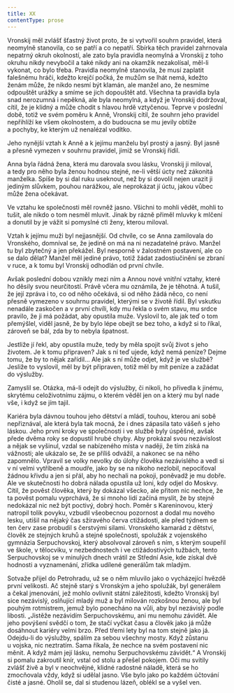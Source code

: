 ```yaml
---
title: XX
contentType: prose
---
```


Vronskij měl zvlášť šťastný život proto, že si vytvořil souhrn pravidel, která neomylně stanovila, co se patří a co nepatří. Sbírka těch pravidel zahrnovala nepatrný okruh okolností, ale zato byla pravidla neomylná a Vronskij z toho okruhu nikdy nevybočil a také nikdy ani na okamžik nezakolísal, měl-li vykonat, co bylo třeba. Pravidla neomylně stanovila, že musí zaplatit falešnému hráči, kdežto krejčí počká, že mužům se lhát nemá, kdežto ženám může, že nikdo nesmí být klamán, ale manžel ano, že nesmíme odpouštět urážky a smíme se jich dopouštět atd. Všechna ta pravidla byla snad nerozumná i nepěkná, ale byla neomylná, a když je Vronskij dodržoval, cítil, že je klidný a může chodit s hlavou hrdě vztyčenou. Teprve v poslední době, totiž ve svém poměru k Anně, Vronskij cítil, že souhrn jeho pravidel nepřihlíží ke všem okolnostem, a do budoucna se mu jevily obtíže a pochyby, ke kterým už nenalézal vodítko.

Jeho nynější vztah k Anně a k jejímu manželu byl prostý a jasný. Byl jasně a přesně vymezen v souhrnu pravidel, jimiž se Vronskij řídil.

Anna byla řádná žena, která mu darovala svou lásku, Vronskij ji miloval, a tedy pro něho byla ženou hodnou stejné, ne-li větší úcty než zákonitá manželka. Spíše by si dal ruku useknout, než by si dovolil nejen urazit ji jediným slůvkem, pouhou narážkou, ale neprokázat jí úctu, jakou vůbec může žena očekávat.

Ve vztahu ke společnosti měl rovněž jasno. Všichni to mohli vědět, mohli to tušit, ale nikdo o tom nesměl mluvit. Jinak by rázně přiměl mluvky k mlčení a donutil by je vážit si pomyslné cti ženy, kterou miloval.

Vztah k jejímu muži byl nejjasnější. Od chvíle, co se Anna zamilovala do Vronského, domníval se, že jedině on má na ni nezadatelné právo. Manžel tu byl zbytečný a jen překážel. Byl nesporně v žalostném postavení, ale co se dalo dělat? Manžel měl jediné právo, totiž žádat zadostiučinění se zbraní v ruce, a k tomu byl Vronskij odhodlán od první chvíle.

Avšak poslední dobou vznikly mezi ním a Annou nové vnitřní vztahy, které ho děsily svou neurčitostí. Právě včera mu oznámila, že je těhotná. A tušil, že její zpráva i to, co od něho očekává, si od něho žádá něco, co není přesně vymezeno v souhrnu pravidel, kterými se v životě řídil. Byl vskutku nenadále zaskočen a v první chvíli, kdy mu řekla o svém stavu, mu srdce pravilo, že ji má požádat, aby opustila muže. Vyslovil to, ale jak teď o tom přemýšlel, viděl jasně, že by bylo lépe obejít se bez toho, a když si to říkal, zároveň se bál, zda by to nebyla špatnost.

Jestliže jí řekl, aby opustila muže, tedy by měla spojit svůj život s jeho životem. Je k tomu připraven? Jak s ní teď ujede, když nemá peníze? Dejme tomu, že by to nějak zařídil… Ale jak s ní může odjet, když je ve službě? Jesliže to vyslovil, měl by být připraven, totiž měl by mít peníze a zažádat do výslužby.

Zamyslil se. Otázka, má-li odejít do výslužby, či nikoli, ho přivedla k jinému, skrytému celoživotnímu zájmu, o kterém věděl jen on a který mu byl nade vše, i když se jím tajil.

Kariéra byla dávnou touhou jeho dětství a mládí, touhou, kterou ani sobě nepřiznával, ale která byla tak mocná, že i dnes zápasila tato vášeň s jeho láskou. Jeho první kroky ve společnosti i ve službě byly úspěšné, avšak přede dvěma roky se dopustil hrubé chyby. Aby prokázal svou nezávislost a nějak se vyšinul, vzdal se nabízeného místa v naději, že tím získá na vážnosti; ale ukázalo se, že se příliš odvážil, a nakonec se na něho zapomnělo. Vpravil se volky nevolky do úlohy člověka nezávislého a vedl si v ní velmi vytříbeně a moudře, jako by se na nikoho nezlobil, nepociťoval žádnou křivdu a jen si přál, aby ho nechali na pokoji, poněvadž je mu dobře. Ale ve skutečnosti ho dobrá nálada opustila už loni, kdy odjel do Moskvy. Cítil, že pověst člověka, který by dokázal všecko, ale přitom nic nechce, že ta pověst pomalu vyprchává, že si mnoho lidí začíná myslit, že by stejně nedokázal nic než být poctivý, dobrý hoch. Poměr s Kareninovou, který natropil tolik povyku, vzbudil všeobecnou pozornost a dodal mu nového lesku, utišil na nějaký čas sžíravého červa ctižádosti, ale před týdnem se ten červ zase probudil s čerstvými silami. Vronského kamarád z dětství, člověk ze stejných kruhů a stejné společnosti, spolužák z vojenského gymnázia Serpuchovskoj, který absolvoval zároveň s ním, s kterým soupeřil ve škole, v tělocviku, v nezbednostech i ve ctižádostivých tužbách, tento Serpuchovskoj se v minulých dnech vrátil ze Střední Asie, kde získal dvě hodnosti a vyznamenání, zřídka udílené generálům tak mladým.

Sotvaže přijel do Petrohradu, už se o něm mluvilo jako o vycházející hvězdě první velikosti. Ač stejně starý s Vronským a jeho spolužák, byl generálem a čekal jmenování, jež mohlo ovlivnit státní záležitosti, kdežto Vronskij byl sice nezávislý, oslňující mladý muž a byl milován rozkošnou ženou, ale byl pouhým rotmistrem, jemuž bylo ponecháno na vůli, aby byl nezávislý podle libosti. „Jistěže nezávidím Serpuchovskému, ani mu nemohu závidět. Ale jeho povýšení svědčí o tom, že stačí vyčkat času a člověk jako já může dosáhnout kariéry velmi brzo. Před třemi lety byl na tom stejně jako já. Odejdu-li do výslužby, spálím za sebou všechny mosty. Když zůstanu u vojska, nic neztratím. Sama říkala, že nechce na svém postavení nic měnit. A když mám její lásku, nemohu Serpuchovskému závidět.“ A Vronskij si pomalu zakroutil knír, vstal od stolu a přešel pokojem. Oči mu svítily zvlášť živě a byl v neochvějné, klidné radostné náladě, která se ho zmocňovala vždy, když si udělal jasno. Vše bylo jako po každém účtování čisté a jasné. Oholil se, dal si studenou lázeň, oblékl se a vyšel ven.

